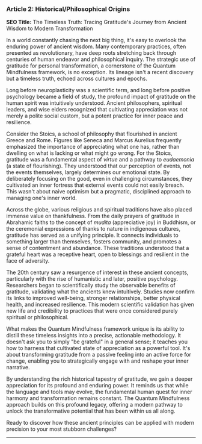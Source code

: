 ### Article 2: Historical/Philosophical Origins
**SEO Title:** The Timeless Truth: Tracing Gratitude's Journey from Ancient Wisdom to Modern Transformation

In a world constantly chasing the next big thing, it's easy to overlook the enduring power of ancient wisdom. Many contemporary practices, often presented as revolutionary, have deep roots stretching back through centuries of human endeavor and philosophical inquiry. The strategic use of gratitude for personal transformation, a cornerstone of the Quantum Mindfulness framework, is no exception. Its lineage isn't a recent discovery but a timeless truth, echoed across cultures and epochs.

Long before neuroplasticity was a scientific term, and long before positive psychology became a field of study, the profound impact of gratitude on the human spirit was intuitively understood. Ancient philosophers, spiritual leaders, and wise elders recognized that cultivating appreciation was not merely a polite social custom, but a potent practice for inner peace and resilience.

Consider the Stoics, a school of philosophy that flourished in ancient Greece and Rome. Figures like Seneca and Marcus Aurelius frequently emphasized the importance of appreciating what one has, rather than dwelling on what is lacking or what might go wrong. For the Stoics, gratitude was a fundamental aspect of *virtue* and a pathway to *eudaemonia* (a state of flourishing). They understood that our perception of events, not the events themselves, largely determines our emotional state. By deliberately focusing on the good, even in challenging circumstances, they cultivated an inner fortress that external events could not easily breach. This wasn't about naive optimism but a pragmatic, disciplined approach to managing one's inner world.

Across the globe, various religious and spiritual traditions have also placed immense value on thankfulness. From the daily prayers of gratitude in Abrahamic faiths to the concept of *mudita* (appreciative joy) in Buddhism, or the ceremonial expressions of thanks to nature in indigenous cultures, gratitude has served as a unifying principle. It connects individuals to something larger than themselves, fosters community, and promotes a sense of contentment and abundance. These traditions understood that a grateful heart was a receptive heart, open to blessings and resilient in the face of adversity.

The 20th century saw a resurgence of interest in these ancient concepts, particularly with the rise of humanistic and later, positive psychology. Researchers began to scientifically study the observable benefits of gratitude, validating what the ancients knew intuitively. Studies now confirm its links to improved well-being, stronger relationships, better physical health, and increased resilience. This modern scientific validation has given new life and credibility to practices that were once considered purely spiritual or philosophical.

What makes the Quantum Mindfulness framework unique is its ability to distill these timeless insights into a precise, actionable methodology. It doesn't ask you to simply "be grateful" in a general sense; it teaches you how to harness that cultivated state of appreciation as a powerful tool. It's about transforming gratitude from a passive feeling into an active force for change, enabling you to strategically engage with and reshape your inner narrative.

By understanding the rich historical tapestry of gratitude, we gain a deeper appreciation for its profound and enduring power. It reminds us that while the language and tools may evolve, the fundamental human quest for inner harmony and transformation remains constant. The Quantum Mindfulness approach builds on this profound legacy, offering a modern pathway to unlock the transformative potential that has been within us all along.

Ready to discover how these ancient principles can be applied with modern precision to your most stubborn challenges?

***